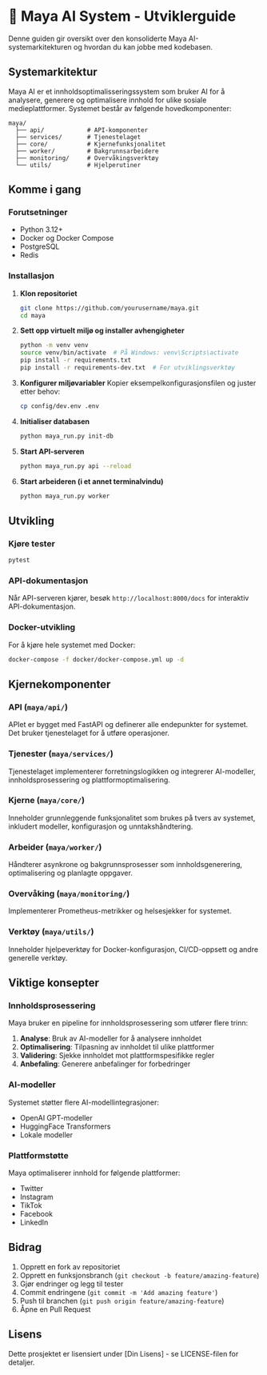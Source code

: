# 🚀 Maya AI System - Utviklerguide

Denne guiden gir oversikt over den konsoliderte Maya AI-systemarkitekturen og hvordan du kan jobbe med kodebasen.

## Systemarkitektur

Maya AI er et innholdsoptimalisseringssystem som bruker AI for å analysere, generere og optimalisere innhold for ulike sosiale medieplattformer. Systemet består av følgende hovedkomponenter:

```
maya/
  ├── api/            # API-komponenter
  ├── services/       # Tjenestelaget
  ├── core/           # Kjernefunksjonalitet
  ├── worker/         # Bakgrunnsarbeidere
  ├── monitoring/     # Overvåkingsverktøy
  └── utils/          # Hjelperutiner
```

## Komme i gang

### Forutsetninger
- Python 3.12+
- Docker og Docker Compose
- PostgreSQL
- Redis

### Installasjon

1. **Klon repositoriet**
   ```bash
   git clone https://github.com/yourusername/maya.git
   cd maya
   ```

2. **Sett opp virtuelt miljø og installer avhengigheter**
   ```bash
   python -m venv venv
   source venv/bin/activate  # På Windows: venv\Scripts\activate
   pip install -r requirements.txt
   pip install -r requirements-dev.txt  # For utviklingsverktøy
   ```

3. **Konfigurer miljøvariabler**
   Kopier eksempelkonfigurasjonsfilen og juster etter behov:
   ```bash
   cp config/dev.env .env
   ```

4. **Initialiser databasen**
   ```bash
   python maya_run.py init-db
   ```

5. **Start API-serveren**
   ```bash
   python maya_run.py api --reload
   ```

6. **Start arbeideren (i et annet terminalvindu)**
   ```bash
   python maya_run.py worker
   ```

## Utvikling

### Kjøre tester
```bash
pytest
```

### API-dokumentasjon
Når API-serveren kjører, besøk `http://localhost:8000/docs` for interaktiv API-dokumentasjon.

### Docker-utvikling
For å kjøre hele systemet med Docker:
```bash
docker-compose -f docker/docker-compose.yml up -d
```

## Kjernekomponenter

### API (`maya/api/`)
APIet er bygget med FastAPI og definerer alle endepunkter for systemet. Det bruker tjenestelaget for å utføre operasjoner.

### Tjenester (`maya/services/`)
Tjenestelaget implementerer forretningslogikken og integrerer AI-modeller, innholdsprosessering og plattformoptimalisering.

### Kjerne (`maya/core/`)
Inneholder grunnleggende funksjonalitet som brukes på tvers av systemet, inkludert modeller, konfigurasjon og unntakshåndtering.

### Arbeider (`maya/worker/`)
Håndterer asynkrone og bakgrunnsprosesser som innholdsgenerering, optimalisering og planlagte oppgaver.

### Overvåking (`maya/monitoring/`)
Implementerer Prometheus-metrikker og helsesjekker for systemet.

### Verktøy (`maya/utils/`)
Inneholder hjelpeverktøy for Docker-konfigurasjon, CI/CD-oppsett og andre generelle verktøy.

## Viktige konsepter

### Innholdsprosessering
Maya bruker en pipeline for innholdsprosessering som utfører flere trinn:
1. **Analyse**: Bruk av AI-modeller for å analysere innholdet
2. **Optimalisering**: Tilpasning av innholdet til ulike plattformer
3. **Validering**: Sjekke innholdet mot plattformspesifikke regler
4. **Anbefaling**: Generere anbefalinger for forbedringer

### AI-modeller
Systemet støtter flere AI-modellintegrasjoner:
- OpenAI GPT-modeller
- HuggingFace Transformers
- Lokale modeller

### Plattformstøtte
Maya optimaliserer innhold for følgende plattformer:
- Twitter
- Instagram
- TikTok
- Facebook
- LinkedIn

## Bidrag

1. Opprett en fork av repositoriet
2. Opprett en funksjonsbranch (`git checkout -b feature/amazing-feature`)
3. Gjør endringer og legg til tester
4. Commit endringene (`git commit -m 'Add amazing feature'`)
5. Push til branchen (`git push origin feature/amazing-feature`)
6. Åpne en Pull Request

## Lisens

Dette prosjektet er lisensiert under [Din Lisens] - se LICENSE-filen for detaljer.
